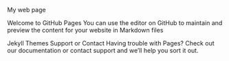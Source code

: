 My web page


Welcome to GitHub Pages
You can use the editor on GitHub to maintain and preview the content for your website in Markdown files

Jekyll Themes
Support or Contact
Having trouble with Pages? Check out our documentation or contact support and we’ll help you sort it out.
